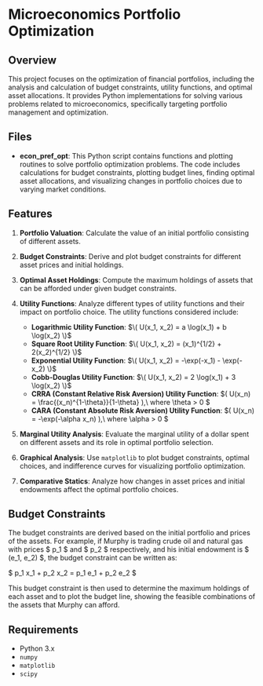 # Microeconomics Portfolio Optimization

## Overview

This project focuses on the optimization of financial portfolios, including the analysis and calculation of budget constraints, utility functions, and optimal asset allocations. It provides Python implementations for solving various problems related to microeconomics, specifically targeting portfolio management and optimization.

## Files

- **econ_pref_opt**: This Python script contains functions and plotting routines to solve portfolio optimization problems. The code includes calculations for budget constraints, plotting budget lines, finding optimal asset allocations, and visualizing changes in portfolio choices due to varying market conditions.

## Features

1. **Portfolio Valuation**: Calculate the value of an initial portfolio consisting of different assets.

2. **Budget Constraints**: Derive and plot budget constraints for different asset prices and initial holdings.

3. **Optimal Asset Holdings**: Compute the maximum holdings of assets that can be afforded under given budget constraints.

4. **Utility Functions**: Analyze different types of utility functions and their impact on portfolio choice. The utility functions considered include:
   - **Logarithmic Utility Function**: $\( U(x_1, x_2) = a \log(x_1) + b \log(x_2) \)$
   - **Square Root Utility Function**: $\( U(x_1, x_2) = (x_1)^{1/2} + 2(x_2)^{1/2} \)$
   - **Exponential Utility Function**: $\( U(x_1, x_2) = -\exp(-x_1) - \exp(-x_2) \)$
   - **Cobb-Douglas Utility Function**: $\( U(x_1, x_2) = 2 \log(x_1) + 3 \log(x_2) \)$
   - **CRRA (Constant Relative Risk Aversion) Utility Function**: $\( U(x_n) = \frac{(x_n)^{1-\theta}}{1-\theta} \),\  where  \theta > 0 $
   - **CARA (Constant Absolute Risk Aversion) Utility Function**: $\( U(x_n) = -\exp(-\alpha x_n) \),\  where  \alpha > 0 $

5. **Marginal Utility Analysis**: Evaluate the marginal utility of a dollar spent on different assets and its role in optimal portfolio selection.

6. **Graphical Analysis**: Use `matplotlib` to plot budget constraints, optimal choices, and indifference curves for visualizing portfolio optimization.

7. **Comparative Statics**: Analyze how changes in asset prices and initial endowments affect the optimal portfolio choices.

## Budget Constraints

The budget constraints are derived based on the initial portfolio and prices of the assets. For example, if Murphy is trading crude oil and natural gas with prices $ p_1 $ and $ p_2 $ respectively, and his initial endowment is $ (e_1, e_2) $, the budget constraint can be written as:

$ p_1 x_1 + p_2 x_2 = p_1 e_1 + p_2 e_2 $

This budget constraint is then used to determine the maximum holdings of each asset and to plot the budget line, showing the feasible combinations of the assets that Murphy can afford.

## Requirements

- Python 3.x
- `numpy`
- `matplotlib`
- `scipy`
